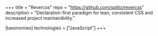 +++
title = "Revercss"
repo = "https://github.com/spitlo/revercss"
description = "Declaration-first paradigm for lean, consistent CSS and increased project maintainibility."

[taxonomies]
technologies = ["JavaScript"]
+++